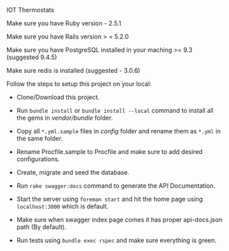 IOT Thermostats

Make sure you have Ruby version - 2.5.1

Make sure you have Rails version > = 5.2.0

Make sure you have PostgreSQL installed in your maching >= 9.3 (suggested 9.4.5)

Make sure redis is installed (suggested - 3.0.6)


Follow the steps to setup this project on your local:

* Clone/Download this project.
* Run `bundle install` or `bundle install --local` command to install all the gems in *vendor/bundle* folder.
* Copy all `*.yml.sample` files in *config* folder and rename them as `*.yml` in the same folder.
* Rename Procfile.sample to Procfile and make sure to add desired configurations.
* Create, migrate and seed the database.
* Run `rake swagger:docs` command to generate the API Documentation.
* Start the server using `foreman start` and hit the home page using `localhost:3000` which is default.
* Make sure when swagger index page comes it has proper api-docs.json path (By default).

* Run tests using `bundle exec rspec` and make sure everything is green.
